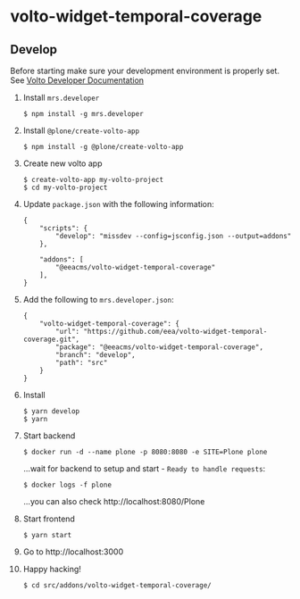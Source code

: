 # volto-widget-temporal-coverage

## Develop

Before starting make sure your development environment is properly set. See [Volto Developer Documentation](https://docs.voltocms.com/getting-started/install/)

1.  Install `mrs.developer`

        $ npm install -g mrs.developer

1.  Install `@plone/create-volto-app`

        $ npm install -g @plone/create-volto-app

1.  Create new volto app

        $ create-volto-app my-volto-project
        $ cd my-volto-project

1.  Update `package.json` with the following information:

        {
            "scripts": {
                "develop": "missdev --config=jsconfig.json --output=addons"
            },

            "addons": [
                "@eeacms/volto-widget-temporal-coverage"
            ],
        }

1.  Add the following to `mrs.developer.json`:

        {
            "volto-widget-temporal-coverage": {
                "url": "https://github.com/eea/volto-widget-temporal-coverage.git",
                "package": "@eeacms/volto-widget-temporal-coverage",
                "branch": "develop",
                "path": "src"
            }
        }

1.  Install

        $ yarn develop
        $ yarn

1.  Start backend

        $ docker run -d --name plone -p 8080:8080 -e SITE=Plone plone

    ...wait for backend to setup and start - `Ready to handle requests`:

        $ docker logs -f plone

    ...you can also check http://localhost:8080/Plone

1.  Start frontend

        $ yarn start

1.  Go to http://localhost:3000

1.  Happy hacking!

        $ cd src/addons/volto-widget-temporal-coverage/
